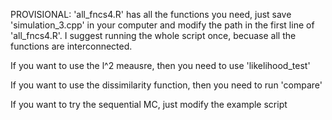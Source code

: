 PROVISIONAL:
'all_fncs4.R' has all the functions you need, just save 'simulation_3.cpp' in your computer and modify the path in the first line of 'all_fncs4.R'.
I suggest running the whole script once, becuase all the functions are interconnected.

If you want to use the l^2 meausre, then you need to use 'likelihood_test'

If you want to use the dissimilarity function, then you need to run 'compare'

If you want to try the sequential MC, just modify the example script
